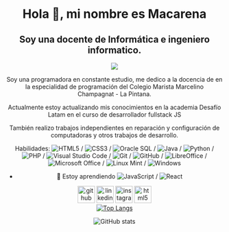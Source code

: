<div align="center">
<h1>Hola 👋, mi nombre es Macarena</h1>
<h2>Soy una docente de Informática e ingeniero informatico.</h2>
<img src="https://mjamett.cl/assets/img/logo12.png" />
 
<p>Soy una programadora en constante estudio, me dedico a la docencia de en la especialidad de programación del Colegio Marista Marcelino Champagnat - La Pintana.</p>
<p>Actualmente estoy actualizando mis conocimientos en la academia Desafío Latam en el curso de desarrollador fullstack JS</p>
<p>También realizo trabajos independientes en reparación y configuración de computadoras y otros trabajos de desarrollo.</p>

Habilidades: ![HTML5](https://img.shields.io/badge/html5-%23E34F26.svg?style=for-the-badge&logo=html5&logoColor=white) / ![CSS3](https://img.shields.io/badge/css3-%231572B6.svg?style=for-the-badge&logo=css3&logoColor=white) / ![Oracle](https://img.shields.io/badge/Oracle-F80000?style=for-the-badge&logo=oracle&logoColor=white) SQL / ![Java](https://img.shields.io/badge/java-%23ED8B00.svg?style=for-the-badge&logo=openjdk&logoColor=white)  / ![Python](https://img.shields.io/badge/python-3670A0?style=for-the-badge&logo=python&logoColor=ffdd54) / ![PHP](https://img.shields.io/badge/php-%23777BB4.svg?style=for-the-badge&logo=php&logoColor=white) / ![Visual Studio Code](https://img.shields.io/badge/Visual%20Studio%20Code-0078d7.svg?style=for-the-badge&logo=visual-studio-code&logoColor=white) /  ![Git](https://img.shields.io/badge/git-%23F05033.svg?style=for-the-badge&logo=git&logoColor=white) / ![GitHub](https://img.shields.io/badge/github-%23121011.svg?style=for-the-badge&logo=github&logoColor=white) / ![LibreOffice](https://img.shields.io/badge/LibreOffice-%2318A303?style=for-the-badge&logo=LibreOffice&logoColor=white) / ![Microsoft Office](https://img.shields.io/badge/Microsoft_Office-D83B01?style=for-the-badge&logo=microsoft-office&logoColor=white) / ![Linux Mint](https://img.shields.io/badge/Linux%20Mint-87CF3E?style=for-the-badge&logo=Linux%20Mint&logoColor=white) / ![Windows](https://img.shields.io/badge/Windows-0078D6?style=for-the-badge&logo=windows&logoColor=white)

- 🌱 Estoy aprendiendo ![JavaScript](https://img.shields.io/badge/javascript-%23323330.svg?style=for-the-badge&logo=javascript&logoColor=%23F7DF1E) / ![React](https://img.shields.io/badge/react-%2320232a.svg?style=for-the-badge&logo=react&logoColor=%2361DAFB)
  
[<img src='https://cdn.jsdelivr.net/npm/simple-icons@3.0.1/icons/github.svg' alt='github' height='40'>](https://github.com/macalister0109)  [<img src='https://cdn.jsdelivr.net/npm/simple-icons@3.0.1/icons/linkedin.svg' alt='linkedin' height='40'>](https://www.linkedin.com/in/mjamett/)  [<img src='https://cdn.jsdelivr.net/npm/simple-icons@3.0.1/icons/instagram.svg' alt='instagram' height='40'>](https://www.instagram.com/macalister0109/)  [<img src='https://cdn.jsdelivr.net/npm/simple-icons@3.0.1/icons/html5.svg' alt='html5' height='40'>](www.mjamett.cl)  
[![Top Langs](https://github-readme-stats.vercel.app/api/top-langs/?username=macalister0109)](https://github.com/anuraghazra/github-readme-stats)

![GitHub stats](https://github-readme-stats.vercel.app/api?username=macalister0109&show_icons=true)  
</div>


